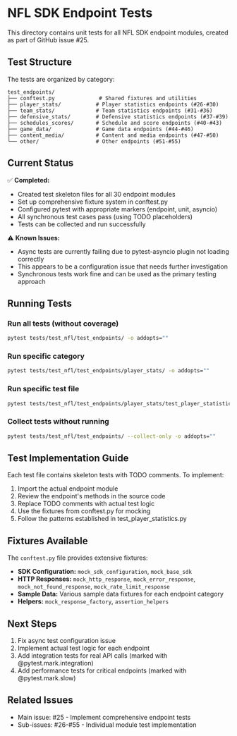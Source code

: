 # NFL SDK Endpoint Tests

This directory contains unit tests for all NFL SDK endpoint modules, created as part of GitHub issue #25.

## Test Structure

The tests are organized by category:

```
test_endpoints/
├── conftest.py              # Shared fixtures and utilities
├── player_stats/           # Player statistics endpoints (#26-#30)
├── team_stats/             # Team statistics endpoints (#31-#36)
├── defensive_stats/        # Defensive statistics endpoints (#37-#39)
├── schedules_scores/       # Schedule and score endpoints (#40-#43)
├── game_data/              # Game data endpoints (#44-#46)
├── content_media/          # Content and media endpoints (#47-#50)
└── other/                  # Other endpoints (#51-#55)
```

## Current Status

✅ **Completed:**
- Created test skeleton files for all 30 endpoint modules
- Set up comprehensive fixture system in conftest.py
- Configured pytest with appropriate markers (endpoint, unit, asyncio)
- All synchronous test cases pass (using TODO placeholders)
- Tests can be collected and run successfully

⚠️ **Known Issues:**
- Async tests are currently failing due to pytest-asyncio plugin not loading correctly
- This appears to be a configuration issue that needs further investigation
- Synchronous tests work fine and can be used as the primary testing approach

## Running Tests

### Run all tests (without coverage)
```bash
pytest tests/test_nfl/test_endpoints/ -o addopts=""
```

### Run specific category
```bash
pytest tests/test_nfl/test_endpoints/player_stats/ -o addopts=""
```

### Run specific test file
```bash
pytest tests/test_nfl/test_endpoints/player_stats/test_player_statistics.py -o addopts=""
```

### Collect tests without running
```bash
pytest tests/test_nfl/test_endpoints/ --collect-only -o addopts=""
```

## Test Implementation Guide

Each test file contains skeleton tests with TODO comments. To implement:

1. Import the actual endpoint module
2. Review the endpoint's methods in the source code
3. Replace TODO comments with actual test logic
4. Use the fixtures from conftest.py for mocking
5. Follow the patterns established in test_player_statistics.py

## Fixtures Available

The `conftest.py` file provides extensive fixtures:

- **SDK Configuration:** `mock_sdk_configuration`, `mock_base_sdk`
- **HTTP Responses:** `mock_http_response`, `mock_error_response`, `mock_not_found_response`, `mock_rate_limit_response`
- **Sample Data:** Various sample data fixtures for each endpoint category
- **Helpers:** `mock_response_factory`, `assertion_helpers`

## Next Steps

1. Fix async test configuration issue
2. Implement actual test logic for each endpoint
3. Add integration tests for real API calls (marked with @pytest.mark.integration)
4. Add performance tests for critical endpoints (marked with @pytest.mark.slow)

## Related Issues

- Main issue: #25 - Implement comprehensive endpoint tests
- Sub-issues: #26-#55 - Individual module test implementation